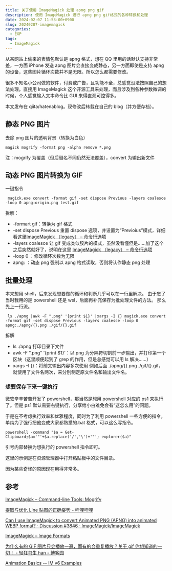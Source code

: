 ```yaml
---
title: 关于使用 ImageMagick 处理 apng png gif
description: 使用 ImageMagick 进行 apng png gif格式的各种转换和处理
date: 2024-02-07 11:53:00+0900
slug: 20240207-imagemagick
categories:
  - EXP
tags:
  - ImageMagick
---
```


从某网站上偷来的表情包默认是 apng 格式，想在 QQ 里用的话默认支持非常差，一方面 iPhone 发送 apng 图片会直接变成静态，另一方面即使是支持 apng 的设备，这些图片循环次数并不是无限。所以怎么都需要修改。

很多不知名小公司做的软件，付费或广告，且功能不全，总感觉没法按照自己的想法处理。直接用 ImageMagick 这个开源工具来处理，而且涉及到各种参数微调的时候，个人感觉输入文本命令比 GUI 来得直观可控得多。

本文发布在 qiita/hatenablog。现修改后转载在自己的 blog（并方便存档）。

## 静态 PNG 图片

去除 png 图片的透明背景（转换为白色）

```
magick mogrify -format png -alpha remove *.png
```

注：mogrify 为覆盖（但后缀名不同仍然无法覆盖），convert 为输出新文件

## 动态 PNG 图片转换为 GIF

一键指令

```
 magick.exe convert -format gif -set dispose Previous -layers coalesce -loop 0 apng:origin.png test.gif
```

拆解：

- -formart gif：转换为 gif 格式
- -set dispose Previous 重置 dispose 选项，并设置为“Previoius”模式，详细看这里[ImageMagick （legacy） – 命令行选项](https://legacy.imagemagick.org/script/command-line-options.php?#dispose)
- -layers coalesce 让 gif 变成类似胶片的模式，虽然没看懂但是……加了这个之后突然就好了，说明在这里 [ImageMagick （legacy） – 命令行选项](https://legacy.imagemagick.org/script/command-line-options.php?#layers)
- -loop 0 ：修改循环次数为无限
- apng: ：动态 png 强制以 apng 格式读取，否则将认作静态 png 处理

## 批量处理

本来想用 shell，后来发现想要做的循环和判断几乎可以在一行里解决。
由于忘了当时我用的是 powershell 还是 wsl，后面再补充保存为批处理文件的方法。
那么先上一行流。

```
 ls ./apng |awk -F ".png" '{print $1}' |xargs -I {} magick.exe convert -format gif -set dispose Previous -layers coalesce -loop 0 apng:./apng/{}.png ./gif/{}.gif
```

拆解

- ls ./apng 打印目录下文件
- awk -F ".png" '{print $1}'：以.png 为分隔符切割前一步输出，并打印第一个区块（这里顺便起到了 grep 的作用，但是总感觉可以用 ls 解决……）
- xargs -I {}：将前文输出内容多次使用 例如后面 ./apng/{}.png ./gif/{}.gif，就使用了文件名两次，来分别制定原文件名和输出文件名。

### 想要保存下来一键执行

微软辛辛苦苦开发了 powershell，那当然是想用 powershell 对应的 ps1 来执行了。但是 ps1 默认需要右键执行，分享给小白难免会有“这怎么用”的问题。

于是在不考虑执行效率和优雅程度，同时为了利用 powershell 一些方便的指令，单纯为了强行把他变成大家都熟悉的.bat 格式，可以这么写指令。

```
powershell -command "$a = Get-Clipboard;$a='"'+$a.replace('/','\')+'"'; explorer($a)"
```

引号内部替换为想执行的 powershell 指令即可。

这里的示例是在资源管理器中打开粘贴板中的文件目录。

因为某些奇怪的原因现在用得非常多。

## 参考

[ImageMagick – Command-line Tools: Mogrify](https://imagemagick.org/script/mogrify.php)

[提取与优化 Line 贴图的正确姿势 - 哔哩哔哩](https://www.bilibili.com/read/cv362796)

[Can I use ImageMagick to convert Animated PNG (APNG) into animated WEBP format? · Discussion #3846 · ImageMagick/ImageMagick](https://github.com/ImageMagick/ImageMagick/discussions/3846)

[ImageMagick – Image Formats](https://imagemagick.org/script/formats.php)

[为什么有的 GIF 图片只会播放一遍，而有的会重复播放？关于 gif 你想知道的一切！ - 轻狂书生 han - 博客园](https://www.cnblogs.com/qkshhan/p/16202931.html)

[Animation Basics -- IM v6 Examples](https://legacy.imagemagick.org/Usage/anim_basics/#previous)
